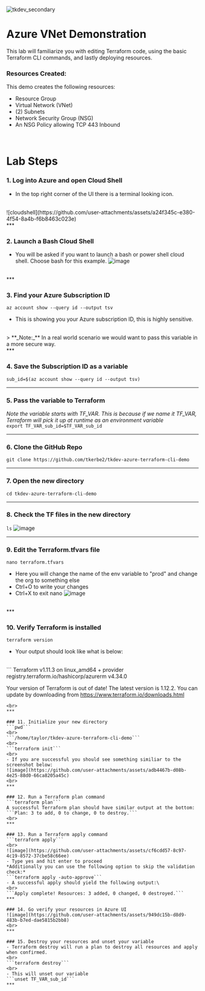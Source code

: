 ![tkdev_secondary](https://github.com/user-attachments/assets/45692378-8f3e-4df0-adb4-74b4d047a0d8)

# Azure VNet Demonstration

This lab will familiarize you with editing Terraform code, using the basic Terraform CLI commands, and lastly deploying resources.  

### Resources Created:
This demo creates the following resources:

- Resource Group
- Virtual Network (VNet)
- (2) Subnets
- Network Security Group (NSG)
- An NSG Policy allowing TCP 443 Inbound

<br>

# Lab Steps

### 1. Log into Azure and open Cloud Shell
- In the top right corner of the UI there is a terminal looking icon.
<br>
![cloudshell](https://github.com/user-attachments/assets/a24f345c-e380-4f54-8a4b-f6b8463c023e)
<br>
***

### 2. Launch a Bash Cloud Shell
- You will be asked if you want to launch a bash or power shell cloud shell. Choose bash for this example.
![image](https://github.com/user-attachments/assets/e03421ca-8057-4539-bfe8-c638d9473b3b)
<br>
***

### 3. Find your Azure Subscription ID
```az account show --query id --output tsv```
<br>
- This is showing you your Azure subscription ID, this is highly sensitive.
<br>
> **_Note:_** In a real world scenario we would want to pass this variable in a more secure way.
<br>
***

### 4. Save the Subscription ID as a variable
```sub_id=$(az account show --query id --output tsv)```
<br>
***

### 5. Pass the variable to Terraform
*Note the variable starts with TF_VAR. This is because if we name it TF_VAR, Terraform will pick it up at runtime as an environment variable*
<br>
```export TF_VAR_sub_id=$TF_VAR_sub_id```
<br>
***

### 6. Clone the GitHub Repo
```git clone https://github.com/tkerbe2/tkdev-azure-terraform-cli-demo```
<br>
***

### 7. Open the new directory
```cd tkdev-azure-terraform-cli-demo```
<br>
***

### 8. Check the TF files in the new directory
```ls```
![image](https://github.com/user-attachments/assets/2a2ef8b4-8e83-477d-af32-9c2eb841ec8a)
<br>
***

### 9. Edit the Terraform.tfvars file
```nano terraform.tfvars```
- Here you will change the name of the env variable to "prod" and change the org to something else
- Ctrl+O to write your changes
- Ctrl+X to exit nano
![image](https://github.com/user-attachments/assets/edeac33b-d69b-4d3d-9d70-79ebf7c39b0a)
<br>
***

### 10. Verify Terraform is installed
```terraform version```
<br>
- Your output should look like what is below:
<br>
```
Terraform v1.11.3
on linux_amd64
+ provider registry.terraform.io/hashicorp/azurerm v4.34.0

Your version of Terraform is out of date! The latest version
is 1.12.2. You can update by downloading from https://www.terraform.io/downloads.html
```
<br>
***

### 11. Initialize your new directory
```pwd```
<br>
```/home/taylor/tkdev-azure-terraform-cli-demo```
<br>
```terraform init```
<br>
- If you are successful you should see something similiar to the screenshot below:
![image](https://github.com/user-attachments/assets/adb4467b-d08b-4e25-88d0-66ca8205a45c)
<br>
***

### 12. Run a Terraform plan command
```terraform plan```
A successful Terraform plan should have similar output at the bottom:
```Plan: 3 to add, 0 to change, 0 to destroy.```
<br>
***

### 13. Run a Terraform apply command
```terraform apply```
<br>
![image](https://github.com/user-attachments/assets/cf6cdd57-8c97-4c19-8572-37cbe58c66ee)
- Type yes and hit enter to proceed
*Additionally you can use the following option to skip the validation check:*
```terraform apply -auto-approve```
- A successful apply should yield the following output:\
<br>
```Apply complete! Resources: 3 added, 0 changed, 0 destroyed.```
***

### 14. Go verify your resources in Azure UI
![image](https://github.com/user-attachments/assets/949dc15b-d8d9-483b-b7ed-dae5815b2bb8)
<br>
***

### 15. Destroy your resources and unset your variable
- Terraform destroy will run a plan to destroy all resources and apply when confirmed.
<br>
```terraform destroy```
<br>
- This will unset our variable
```unset TF_VAR_sub_id```
***

